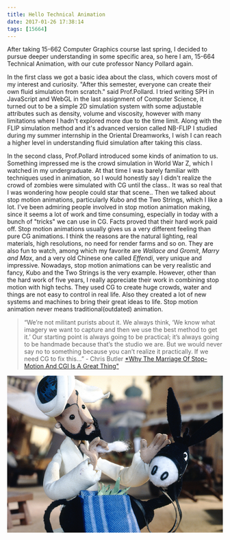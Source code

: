 ```yaml
---
title: Hello Technical Animation
date: 2017-01-26 17:38:14
tags: [15664]
---
```

After taking 15-662 Computer Graphics course last spring, I decided to pursue deeper understanding in some specific area, so here I am, 15-664 Technical Animation, with our cute professor Nancy Pollard again.

In the first class we got a basic idea about the class, which covers most of my interest and curiosity. "After this semester, everyone can create their own fluid simulation from scratch." said Prof.Pollard. I tried writing SPH in JavaScript and WebGL in the last assignment of Computer Science, it turned out to be a simple 2D simulation system with some adjustable attributes such as density, volume and viscosity, however with many limitations where I hadn't explored more due to the time limit. Along with the FLIP simulation method and it's advanced version called NB-FLIP I studied during my summer internship in the Oriental Dreamworks, I wish I can reach a higher level in understanding fluid simulation after taking this class.

In the second class, Prof.Pollard introduced some kinds of animation to us. Something impressed me is the crowd simulation in World War Z, which I watched in my undergraduate. At that time I was barely familiar with techniques used in animation, so I would honestly say I didn't realize the crowd of zombies were simulated with CG until the class.. It was so real that I was wondering how people could star that scene.. Then we talked about stop motion animations, particularly Kubo and the Two Strings, which I like a lot. I've been admiring people involved in stop motion animation making, since it seems a lot of work and time consuming, especially in today with a bunch of "tricks" we can use in CG. Facts proved that their hard work paid off. Stop motion animations usually gives us a very different feeling than pure CG animations. I think the reasons are the natural lighting, real materials, high resolutions, no need for render farms and so on. They are also fun to watch, among which my favorite are *Wallace and Gromit*, *Marry and Max*, and a very old Chinese one called *Effendi*, very unique and impressive. Nowadays, stop motion animations can be very realistic and fancy, Kubo and the Two Strings is the very example. However, other than the hard work of five years, I really appreciate their work in combining stop motion with high techs. They used CG to create huge crowds, water and things are not easy to control in real life. Also they created a lot of new systems and machines to bring their great ideas to life. Stop motion animation never means traditional(outdated) animation.
> “We’re not militant purists about it. We always think, ‘We know what imagery we want to capture and then we use the best method to get it.’ Our starting point is always going to be practical; it’s always going to be handmade because that’s the studio we are. But we would never say no to something because you can’t realize it practically. If we need CG to fix this…” - Chris Butler [*Why The Marriage Of Stop-Motion And CGI Is A Great Thing"](http://www.cinemablend.com/new/ParaNorman-Directors-Explain-Why-Marriage-Stop-Motion-CGI-Great-Thing-32534.html)

![*Effendi*, 1979, China](/images/Effendi.jpg)
